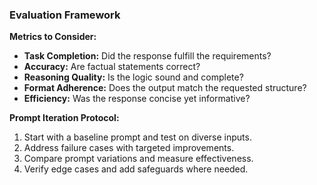 ### Evaluation Framework

**Metrics to Consider:**
- **Task Completion:** Did the response fulfill the requirements?
- **Accuracy:** Are factual statements correct?
- **Reasoning Quality:** Is the logic sound and complete?
- **Format Adherence:** Does the output match the requested structure?
- **Efficiency:** Was the response concise yet informative?

**Prompt Iteration Protocol:**
1. Start with a baseline prompt and test on diverse inputs.
2. Address failure cases with targeted improvements.
3. Compare prompt variations and measure effectiveness.
4. Verify edge cases and add safeguards where needed.
